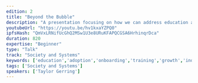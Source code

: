 ```yaml
---
edition: 2
title: "Beyond the Bubble"
description: "A presentation focusing on how we can address education and adoption challenges to expand the blockchain industry."
youtubeUrl: "https://youtu.be/hv1kxaYZPQ0"
ipfsHash: "QmVxLRNifUcGhQ2MSw1U3e8URuKFAPQCGSA6HrhinqrDca"
duration: 820
expertise: "Beginner"
type: "Talk"
track: "Society and Systems"
keywords: ['education','adoption','onboarding','training','growth','industry','enterprise','scalability','fintech','privacy','security','data']
tags: ['Society and Systems']
speakers: ['Taylor Gerring']
---
```

